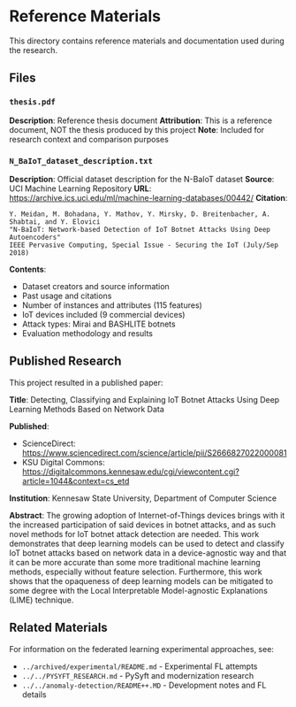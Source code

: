 # Reference Materials

This directory contains reference materials and documentation used during the research.

## Files

### `thesis.pdf`
**Description**: Reference thesis document
**Attribution**: This is a reference document, NOT the thesis produced by this project
**Note**: Included for research context and comparison purposes

### `N_BaIoT_dataset_description.txt`
**Description**: Official dataset description for the N-BaIoT dataset
**Source**: UCI Machine Learning Repository
**URL**: https://archive.ics.uci.edu/ml/machine-learning-databases/00442/
**Citation**:
```
Y. Meidan, M. Bohadana, Y. Mathov, Y. Mirsky, D. Breitenbacher, A. Shabtai, and Y. Elovici
"N-BaIoT: Network-based Detection of IoT Botnet Attacks Using Deep Autoencoders"
IEEE Pervasive Computing, Special Issue - Securing the IoT (July/Sep 2018)
```

**Contents**:
- Dataset creators and source information
- Past usage and citations
- Number of instances and attributes (115 features)
- IoT devices included (9 commercial devices)
- Attack types: Mirai and BASHLITE botnets
- Evaluation methodology and results

## Published Research

This project resulted in a published paper:

**Title**: Detecting, Classifying and Explaining IoT Botnet Attacks Using Deep Learning Methods Based on Network Data

**Published**:
- ScienceDirect: https://www.sciencedirect.com/science/article/pii/S2666827022000081
- KSU Digital Commons: https://digitalcommons.kennesaw.edu/cgi/viewcontent.cgi?article=1044&context=cs_etd

**Institution**: Kennesaw State University, Department of Computer Science

**Abstract**: The growing adoption of Internet-of-Things devices brings with it the increased participation of said devices in botnet attacks, and as such novel methods for IoT botnet attack detection are needed. This work demonstrates that deep learning models can be used to detect and classify IoT botnet attacks based on network data in a device-agnostic way and that it can be more accurate than some more traditional machine learning methods, especially without feature selection. Furthermore, this work shows that the opaqueness of deep learning models can be mitigated to some degree with the Local Interpretable Model-agnostic Explanations (LIME) technique.

## Related Materials

For information on the federated learning experimental approaches, see:
- `../archived/experimental/README.md` - Experimental FL attempts
- `../../PYSYFT_RESEARCH.md` - PySyft and modernization research
- `../../anomaly-detection/README++.MD` - Development notes and FL details
